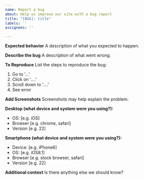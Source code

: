 ```yaml
---
name: Report a bug
about: Help us improve our site with a bug report
title: "[BUG]: title"
labels: ''
assignees: ''

---
```


**Expected behavior**
A description of what you expected to happen.

**Describe the bug**
A description of what went wrong.

**To Reproduce**
List the steps to reproduce the bug:
1. Go to '...'
2. Click on '....'
3. Scroll down to '....'
4. See error

**Add Screenshots**
Screenshots may help explain the problem.

**Desktop (what device and system were you using?):**
 - OS: [e.g. iOS]
 - Browser [e.g. chrome, safari]
 - Version [e.g. 22]

**Smartphone (what device and system were you using?):**
 - Device: [e.g. iPhone6]
 - OS: [e.g. iOS8.1]
 - Browser [e.g. stock browser, safari]
 - Version [e.g. 22]

**Additional context**
Is there anything else we should know?

